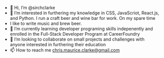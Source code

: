 - 👋 Hi, I’m @sirchclarke
- 👀 I’m interested in furthering my knowledge in CSS, JavaScriot, React.js, and Python. I run a craft beer and wine bar for work. On my spare time 
- I like to write music and brew beer.
- 🌱 I’m currently learning developer programing skills indepenently and enrolled in the Full-Stack Developer Program at CareerFoundry
- 💞️ I’m looking to collaborate on small projects and challenges with anyone interested in furthering their education 
- 📫 How to reach me chris.maurice.clarke@gmail.com

<!---
sirchclarke/sirchclarke is a ✨ special ✨ repository because its `README.md` (this file) appears on your GitHub profile.
You can click the Preview link to take a look at your changes.
--->
